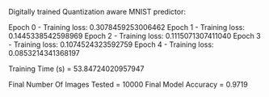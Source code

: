 Digitally trained Quantization aware MNIST predictor:

Epoch 0 - Training loss: 0.3078459253006462
Epoch 1 - Training loss: 0.1445338542598969
Epoch 2 - Training loss: 0.1115071307411040
Epoch 3 - Training loss: 0.1074524323592759
Epoch 4 - Training loss: 0.0853214341368197

Training Time (s) = 53.84724020957947

Final Number Of Images Tested = 10000
Final Model Accuracy = 0.9719


